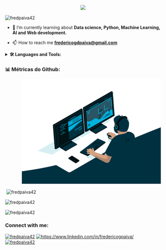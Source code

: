 <p align="center">
  <img src="https://github.com/fredpaiva42/fredpaiva42/raw/main/assets/ezgif.com-gif-maker-_4_.gif">
</p>

<!--
How to make the bio gif ?
Thanks to [matyo91](https://github.com/matyo91)
I made my with https://codesandbox.io/s/github-profile-2ijk7
Then i recorded my screen to gif on Mac with Quicktime  and save result to [assets/github.mov](assets/github.mov)
This [GIF converter](https://ezgif.com/video-to-gif) help me to create a dedicated command that convert MOV to GIF.
Then i save result to [assets/github.gif](assets/github.gif)
-->

<p align="left"> <img src="https://komarev.com/ghpvc/?username=fredpaiva42&label=Profile%20views&color=0e75b6&style=flat" alt="fredpaiva42" /> </p>

- 🌱 I’m currently learning about **Data science, Python, Machine Learning, AI and Web development.**

- 📫 How to reach me **fredericogdpaiva@gmail.com**

<details>
  <summary><b>🛠️ Languages and Tools:</b></summary>
  <br/>
  <p align="left"> <a href="https://www.w3schools.com/css/" target="_blank"> <img src="https://raw.githubusercontent.com/devicons/devicon/master/icons/css3/css3-original-wordmark.svg" alt="css3" width="40" height="40"/> </a> <a href="https://git-scm.com/" target="_blank"> <img src="https://www.vectorlogo.zone/logos/git-scm/git-scm-icon.svg" alt="git" width="40" height="40"/> </a> <a href="https://www.w3.org/html/" target="_blank"> <img src="https://raw.githubusercontent.com/devicons/devicon/master/icons/html5/html5-original-wordmark.svg" alt="html5" width="40" height="40"/> </a> <a href="https://developer.mozilla.org/en-US/docs/Web/JavaScript" target="_blank"> <img src="https://raw.githubusercontent.com/devicons/devicon/master/icons/javascript/javascript-original.svg" alt="javascript" width="40" height="40"/> </a> <a href="https://www.mysql.com/" target="_blank"> <img src="https://raw.githubusercontent.com/devicons/devicon/master/icons/mysql/mysql-original-wordmark.svg" alt="mysql" width="40" height="40"/> </a> <a href="https://nodejs.org" target="_blank"> <img src="https://raw.githubusercontent.com/devicons/devicon/master/icons/nodejs/nodejs-original-wordmark.svg" alt="nodejs" width="40" height="40"/> </a> <a href="https://www.python.org" target="_blank"> <img src="https://raw.githubusercontent.com/devicons/devicon/master/icons/python/python-original.svg" alt="python" width="40" height="40"/> </a> <a href="https://www.typescriptlang.org/" target="_blank"> <img src="https://raw.githubusercontent.com/devicons/devicon/master/icons/typescript/typescript-original.svg" alt="typescript" width="40" height="40"/> </a> 
</p>
</details>

<h3 align = "left"> 📊 Métricas do Github: </h3>
<p align="center">
<p align="right">
  <img aling="center"src="https://github.com/fredpaiva42/fredpaiva42/raw/main/assets/code.gif" width=450px>
</p>
<p align="left">&nbsp;<img align="center" src="https://github-readme-stats.vercel.app/api?username=fredpaiva42&show_icons=true&locale=en&theme=dracula" alt="fredpaiva42" /></p>

<p align="left"><img align="center" src="https://github-readme-streak-stats.herokuapp.com/?user=fredpaiva42&theme=dracula" alt="fredpaiva42" /></p>

<p align="left"><img align="center" src="https://github-readme-stats.vercel.app/api/top-langs?username=fredpaiva42&show_icons=true&locale=en&layout=compact&hide=typescript,EJS&theme=dracula" alt="fredpaiva42" /></p></p>



<h3>Connect with me:</h3>
<p>
<a href="https://twitter.com/fredpaiva42" target="blank"><img align="center" src="https://raw.githubusercontent.com/rahuldkjain/github-profile-readme-generator/master/src/images/icons/Social/twitter.svg" alt="fredpaiva42" height="30" width="40" /></a>
<a href="https://linkedin.com/in/https://www.linkedin.com/in/fredericogpaiva/" target="blank"><img align="center" src="https://raw.githubusercontent.com/rahuldkjain/github-profile-readme-generator/master/src/images/icons/Social/linked-in-alt.svg" alt="https://www.linkedin.com/in/fredericogpaiva/" height="30" width="40" /></a>
<a href="https://instagram.com/fredpaiva42" target="blank"><img align="center" src="https://raw.githubusercontent.com/rahuldkjain/github-profile-readme-generator/master/src/images/icons/Social/instagram.svg" alt="fredpaiva42" height="30" width="40" /></a>
</p>
